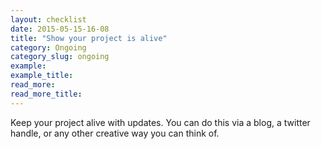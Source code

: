 ```yaml
---
layout: checklist
date: 2015-05-15-16-08
title: "Show your project is alive"
category: Ongoing
category_slug: ongoing
example:
example_title:
read_more:
read_more_title:
---
```


Keep your project alive with updates. You can do this via a blog, a twitter handle, or any other creative way you can think of.
